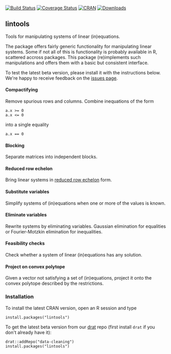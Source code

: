 [![Build Status](https://travis-ci.org/data-cleaning/lintools.svg?branch=master)](https://travis-ci.org/data-cleaning/lintools)
[![Coverage Status](https://coveralls.io/repos/data-cleaning/lintools/badge.svg)](https://coveralls.io/r/data-cleaning/lintools) 
[![CRAN](http://www.r-pkg.org/badges/version/lintools)](http://cran.r-project.org/web/packages/lintools/NEWS)
[![Downloads](http://cranlogs.r-pkg.org/badges/lintools)](http://cran.r-project.org/package=lintools/) 


## lintools

Tools for manipulating systems of linear (in)equations.


The package offers fairly generic functionality for manipulating linear systems.
Some if not all of this is functionality is probably available in R, scattered
accross packages. This package (re)implements such manipulations and offers them
with a basic but consistent interface.

To test the latest beta version, please install it with the
instructions below. We're happy to receive feedback on the [issues
page](https://github.com/data-cleaning/lintools/issues).


#### Compactifying

Remove spurious rows and columns. Combine inequations of the form
```
a.x >= 0
a.x <= 0
```
into a single equality
```
a.x == 0
```


#### Blocking

Separate matrices into independent blocks.

#### Reduced row echelon

Bring linear systems in [reduced row echelon](https://en.wikipedia.org/wiki/Row_echelon_form) form.

#### Substitute variables

Simplify systems of (in)equations when one or more of the values is known.

#### Eliminate variables

Rewrite systems by eliminating variables. Gaussian elimination for
equalities or Fourier-Motzkin elimination for inequalities.

#### Feasibility checks

Check whether a system of linear (in)equations has any solution.

#### Project on convex polytope

Given a vector not satisfying a set of (in)equations, project it onto
the convex polytope described by the restrictions.



### Installation

To install the latest CRAN version, open an R session and type
```
install.packages("lintools")
```
To get the latest beta version from our
[drat](https://cran.rstudio.com/web/packages/drat/index.html) repo
(first install `drat` if you don't already have it):
```
drat::addRepo("data-cleaning")
install.packages("lintools")
```


